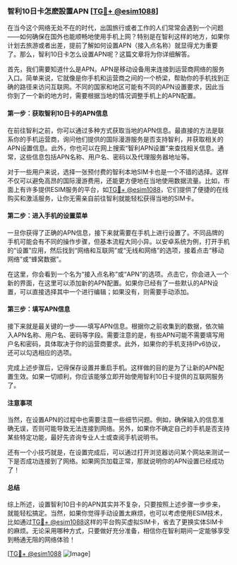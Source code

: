### 智利10日卡怎麽設置APN [[TG💪+ @esim1088](https://t.me/s/esim1088)]

在当今这个网络无处不在的时代，出国旅行或者工作的人们常常会遇到一个问题——如何确保在国外也能顺畅地使用手机上网？特别是在智利这样的地方，如果你计划去旅游或者出差，提前了解如何设置APN（接入点名称）就显得尤为重要了。那么，智利10日卡怎么设置APN呢？这篇文章将为你详细解答。

首先，我们需要知道什么是APN。APN是移动设备用来连接到运营商网络的服务入口。简单来说，它就像是你手机和运营商之间的一个桥梁，帮助你的手机找到正确的路径来访问互联网。不同的国家和地区可能有不同的APN设置要求，因此当你到了一个新的地方时，需要根据当地的情况调整手机上的APN配置。

#### 第一步：获取智利10日卡的APN信息

在前往智利之前，你可以通过多种方式获取当地的APN信息。最直接的方法是联系你的手机运营商，询问他们提供的国际漫游服务是否支持智利，并获取相关的APN设置信息。此外，你也可以在网上搜索“智利APN设置”来查找相关信息。通常，这些信息包括APN名称、用户名、密码以及代理服务器地址等。

对于一些用户来说，选择一张预付费的智利本地SIM卡也是一个不错的选择。这样不仅可以避免高昂的国际漫游费用，还能更方便地在当地使用数据流量。比如，市面上有许多提供ESIM服务的平台，如[TG💪+ @esim1088](https://t.me/s/esim1088)，它们提供了便捷的在线购买和激活服务，让你无需亲自前往智利就能轻松获得当地的SIM卡。

#### 第二步：进入手机的设置菜单

一旦你获得了正确的APN信息，接下来就需要在手机上进行设置了。不同品牌的手机可能会有不同的操作步骤，但基本流程大同小异。以安卓系统为例，打开手机的“设置”应用，然后找到“网络和互联网”或“无线和网络”的选项，接着点击“移动网络”或“蜂窝数据”。

在这里，你会看到一个名为“接入点名称”或“APN”的选项。点击它，你会进入一个新的界面，在这里可以添加新的APN配置。如果你已经有了一些默认的APN设置，可以直接选择其中一个进行编辑；如果没有，则需要手动添加。

#### 第三步：填写APN信息

接下来就是最关键的一步——填写APN信息。根据你之前收集到的数据，依次输入APN名称、用户名、密码等字段。需要注意的是，有些APN可能不需要填写用户名和密码，具体取决于你的运营商要求。此外，如果你的手机支持IPv6协议，还可以勾选相应的选项。

完成上述步骤后，记得保存设置并重启手机。这样做的目的是为了让新的APN配置生效。如果一切顺利，你应该能够立即开始使用智利10日卡提供的互联网服务了。

#### 注意事项

当然，在设置APN的过程中也需要注意一些细节问题。例如，确保输入的信息准确无误，否则可能导致无法连接到网络。另外，如果你不确定自己的手机是否支持某些特定功能，最好先咨询专业人士或查阅手机说明书。

还有一个小技巧就是，在设置完成后，可以通过打开浏览器访问某个网站来测试一下是否成功连接到了网络。如果网页加载正常，那就说明你的APN设置已经成功了！

#### 总结

综上所述，设置智利10日卡的APN其实并不复杂，只要按照上述步骤一步步来，就能轻松搞定。当然，如果你觉得手动设置太麻烦，也可以考虑使用ESIM技术，比如通过[TG💪+ @esim1088](https://t.me/s/esim1088)这样的平台购买虚拟SIM卡，省去了更换实体SIM卡的麻烦。无论采用哪种方式，只要做好充分准备，相信你在智利期间一定能够享受到畅通无阻的网络体验！

[[TG💪+ @esim1088](https://t.me/s/esim1088) ![Image](https://i.postimg.cc/4NQfJmqS/Snipaste-2025-05-13-00-14-12.png)]